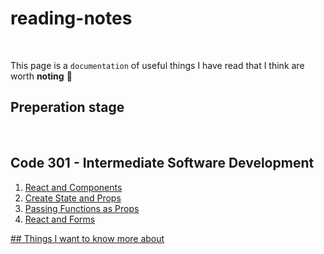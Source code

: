 # reading-notes
<br>

This page is a `documentation` of useful things I have read that I think are worth **noting**  	:floppy_disk:
<br>

## Preperation stage
<br>

## Code 301 - Intermediate Software Development
1. [React and Components](./React-Components.md)
2. [Create State and Props](https://github.com/EmanRiziq/reading-notes/blob/main/State-and-Props)
3. [Passing Functions as Props](https://github.com/EmanRiziq/reading-notes/blob/main/Passing%20Functions%20as%20Props.md)
4. [React and Forms](./ReactandForms.md)


 





[## Things I want to know more about](./Want2Know.md)
